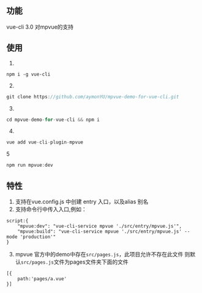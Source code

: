 ## 功能
vue-cli 3.0 对mpvue的支持

## 使用
1.
```
npm i -g vue-cli
```
2.
```js
git clone https://github.com/aymonYU/mpvue-demo-for-vue-cli.git

```
3.
```js
cd mpvue-demo-for-vue-cli && npm i
```
4.
```js
vue add vue-cli-plugin-mpvue
```
5
```js
npm run mpvue:dev
```

## 特性
1. 支持在vue.config.js 中创建 entry 入口，以及alias 别名
2. 支持命令行中传入入口,例如：
```
script:{
    "mpvue:dev": "vue-cli-service mpvue './src/entry/mpvue.js'",
    "mpvue:build": "vue-cli-service mpvue './src/entry/mpvue.js' --mode 'production'"
}
```
3. mpvue 官方中的demo中存在`src/pages.js`，此项目允许不存在此文件
则默认`src/pages.js`文件为pages文件夹下面的文件
```
[{
    path:'pages/a.vue'
}]
```


